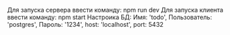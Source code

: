 Для запуска сервера ввести команду: npm run dev
Для запуска клиента ввести команду: npm start
Настроика БД: Имя: 'todo', Пользователь: 'postgres', Пароль: '1234', host: 'localhost', port: 5432
